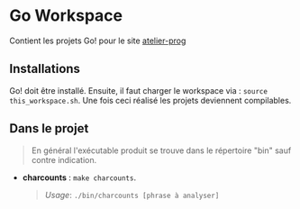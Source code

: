 # Go Workspace
Contient les projets Go! pour le site
[atelier-prog](http://atelier-prog.github.io/)

## Installations
Go! doit être installé. Ensuite, il faut charger le workspace via :
`source this_workspace.sh`. Une fois ceci réalisé les projets deviennent
compilables.

## Dans le projet

> En général l'exécutable produit se trouve dans le répertoire "bin" sauf
> contre indication.

*  **charcounts** : `make charcounts`.
   > *Usage*: `./bin/charcounts [phrase à analyser]`
